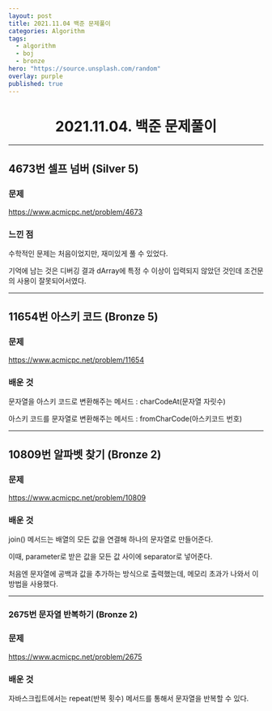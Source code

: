 ```yaml
---
layout: post
title: 2021.11.04 백준 문제풀이
categories: Algorithm
tags:
  - algorithm
  - boj
  - bronze
hero: "https://source.unsplash.com/random"
overlay: purple
published: true
---
```


# <center>2021.11.04. 백준 문제풀이</center>

---

## 4673번 셀프 넘버 (Silver 5)

### 문제

https://www.acmicpc.net/problem/4673

### 느낀 점

수학적인 문제는 처음이었지만, 재미있게 풀 수 있었다.

기억에 남는 것은 디버깅 결과 dArray에 특정 수 이상이 입력되지 않았던 것인데 조건문의 사용이 잘못되어서였다.

---

## 11654번 아스키 코드 (Bronze 5)

### 문제

https://www.acmicpc.net/problem/11654

### 배운 것

문자열을 아스키 코드로 변환해주는 메서드 : charCodeAt(문자열 자릿수)

아스키 코드를 문자열로 변환해주는 메서드 : fromCharCode(아스키코드 번호)

---

## 10809번 알파벳 찾기 (Bronze 2)

### 문제

https://www.acmicpc.net/problem/10809

### 배운 것

join() 메서드는 배열의 모든 값을 연결해 하나의 문자열로 만들어준다.

이때, parameter로 받은 값을 모든 값 사이에 separator로 넣어준다.

처음엔 문자열에 공백과 값을 추가하는 방식으로 출력했는데, 메모리 초과가 나와서 이 방법을 사용했다.

---

### 2675번 문자열 반복하기 (Bronze 2)

### 문제

https://www.acmicpc.net/problem/2675

### 배운 것

자바스크립트에서는 repeat(반복 횟수) 메서드를 통해서 문자열을 반복할 수 있다.
